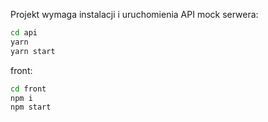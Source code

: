 Projekt wymaga
 instalacji i uruchomienia API mock serwera:
```bash
cd api
yarn
yarn start
```

front: 
```bash
cd front
npm i
npm start
```
